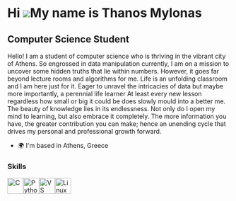 Hi ![](https://user-images.githubusercontent.com/18350557/176309783-0785949b-9127-417c-8b55-ab5a4333674e.gif)My name is Thanos Mylonas
======================================================================================================================================

Computer Science Student
------------------------

Hello! I am a student of computer science who is thriving in the vibrant city of Athens. So engrossed in data manipulation currently, I am on a mission to uncover some hidden truths that lie within numbers. However, it goes far beyond lecture rooms and algorithms for me. Life is an unfolding classroom and I am here just for it. Eager to unravel the intricacies of data but maybe more importantly, a perennial life learner At least every new lesson regardless how small or big it could be does slowly mould into a better me. The beauty of knowledge lies in its endlessness. Not only do I open my mind to learning, but also embrace it completely. The more information you have, the greater contribution you can make; hence an unending cycle that drives my personal and professional growth forward.

*   🌍  I'm based in Athens, Greece

### Skills 
<p align="left">
<a href="https://docs.microsoft.com/en-us/cpp/?view=msvc-170" target="_blank" rel="noreferrer"><img src="https://raw.githubusercontent.com/danielcranney/readme-generator/main/public/icons/skills/c-colored.svg" width="36" height="36" alt="C" /></a><a href="https://www.python.org/" target="_blank" rel="noreferrer"><img src="https://raw.githubusercontent.com/danielcranney/readme-generator/main/public/icons/skills/python-colored.svg" width="36" height="36" alt="Python" /></a><a href="https://code.visualstudio.com/" target="_blank" rel="noreferrer"><img src="https://raw.githubusercontent.com/danielcranney/readme-generator/main/public/icons/skills/visualstudiocode.svg" width="36" height="36" alt="VS Code" /></a><a href="https://www.linux.org" target="_blank" rel="noreferrer"><img src="https://raw.githubusercontent.com/danielcranney/readme-generator/main/public/icons/skills/linux-colored.svg" width="36" height="36" alt="Linux" /></a>
                    </p>
